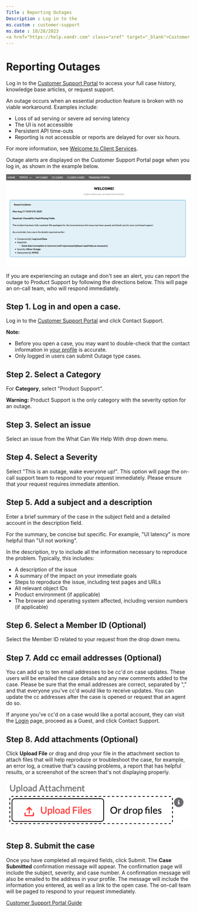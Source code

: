```yaml
---
Title : Reporting Outages
Description : Log in to the
ms.custom : customer-support
ms.date : 10/28/2023
<a href="https://help.xandr.com" class="xref" target="_blank">Customer
---
```



# Reporting Outages



Log in to the
<a href="https://help.xandr.com" class="xref" target="_blank">Customer
Support Portal</a> to access your full case history, knowledge base
articles, or request support.

An outage occurs when an essential production feature is broken with no
viable workaround. Examples include:

- Loss of ad serving or severe ad serving latency
- The UI is not accessible
- Persistent API time-outs
- Reporting is not accessible or reports are delayed for over six hours.

For more information,
see <a href="xcs-xandr-client-services.md" class="xref">Welcome to <span
class="ph"> Client Services</a>.

Outage alerts are displayed on the Customer Support Portal page when you
log in, as shown in the example below.

 ![XCS Part S](media/xcs-s.png)

If you are experiencing an outage and don't see an alert, you can report
the outage to Product Support by following the directions below. This
will page an on-call team, who will respond immediately.



## Step 1. Log in and open a case.

Log in to the
<a href="https://help.xandr.com" class="xref" target="_blank">Customer
Support Portal</a> and click Contact
Support.





<b>Note:</b>

- Before you open a case, you may want to double-check that the contact
  information in
  <a href="xcs-updating-my-profile.md" class="xref">your profile</a>
  is accurate.
- Only logged in users can submit Outage type cases.









## Step 2. Select a Category

For **Category**, select "Product Support".





<b>Warning:</b> Product Support is the only
category with the severity option for an outage.









## Step 3. Select an issue

Select an issue from the What Can We Help With drop down menu.





## Step 4. Select a Severity

Select "This is an outage, wake everyone up!". This option will page the
on-call support team to respond to your request immediately. Please
ensure that your request requires immediate attention.





## Step 5. Add a subject and a description

Enter a brief summary of the case in the subject field and a detailed
account in the description field.

For the summary, be concise but specific. For example, "UI latency" is
more helpful than "UI not working".



In the description, try to include all the information necessary to
reproduce the problem. Typically, this includes:

- A description of the issue
- A summary of the impact on your immediate goals
- Steps to reproduce the issue, including test pages and URLs
- All relevant object IDs
- Product environment (if applicable)
- The browser and operating system affected, including version numbers
  (if applicable)







## Step 6. Select a Member ID (Optional)

Select the Member ID related to your request from the drop down menu.





## Step 7. Add cc email addresses (Optional)

You can add up to ten email addresses to be cc'd on case updates. These
users will be emailed the case details and any new comments added to the
case. Please be sure that the email addresses are correct, separated by
"," and that everyone you've cc'd would like to receive updates. You can
update the cc addresses after the case is opened or request that an
agent do so.

If anyone you've cc'd on a case would like a portal account, they can
visit
the <a href="https://help.xandr.com" class="xref" target="_blank">Login</a> page,
proceed as a Guest, and click Contact
Support.





## Step 8. Add attachments (Optional)

Click **Upload File** or drag and drop your file in the attachment
section to attach files that will help reproduce or troubleshoot the
case, for example, an error log, a creative that's causing problems, a
report that has helpful results, or a screenshot of the screen that's
not displaying properly.

 ![XCS Part T](media/xcs-t.png)





## Step 8. Submit the case

Once you have completed all required fields, click
Submit. The **Case Submitted**
confirmation message will appear. The confirmation page will include the
subject, severity, and case number. A confirmation message will also be
emailed to the address in your profile. The message will include the
information you entered, as well as a link to the open case. The on-call
team will be paged to respond to your request immediately.





<div class="familylinks">

<div class="parentlink">

<a href="xcs-customer-support-portal-guide.md"
class="link">Customer Support Portal Guide</a>






